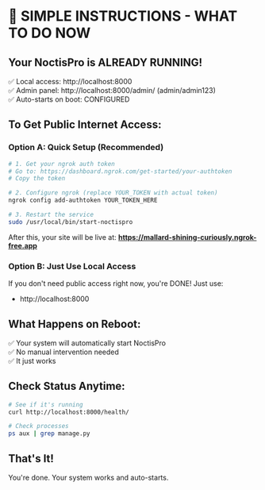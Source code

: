# 🎯 SIMPLE INSTRUCTIONS - WHAT TO DO NOW

## Your NoctisPro is ALREADY RUNNING!
✅ Local access: http://localhost:8000  
✅ Admin panel: http://localhost:8000/admin/ (admin/admin123)  
✅ Auto-starts on boot: CONFIGURED  

## To Get Public Internet Access:

### Option A: Quick Setup (Recommended)
```bash
# 1. Get your ngrok auth token
# Go to: https://dashboard.ngrok.com/get-started/your-authtoken
# Copy the token

# 2. Configure ngrok (replace YOUR_TOKEN with actual token)
ngrok config add-authtoken YOUR_TOKEN_HERE

# 3. Restart the service
sudo /usr/local/bin/start-noctispro
```

After this, your site will be live at: **https://mallard-shining-curiously.ngrok-free.app**

### Option B: Just Use Local Access
If you don't need public access right now, you're DONE! Just use:
- http://localhost:8000

## What Happens on Reboot:
✅ Your system will automatically start NoctisPro  
✅ No manual intervention needed  
✅ It just works  

## Check Status Anytime:
```bash
# See if it's running
curl http://localhost:8000/health/

# Check processes
ps aux | grep manage.py
```

## That's It!
You're done. Your system works and auto-starts.